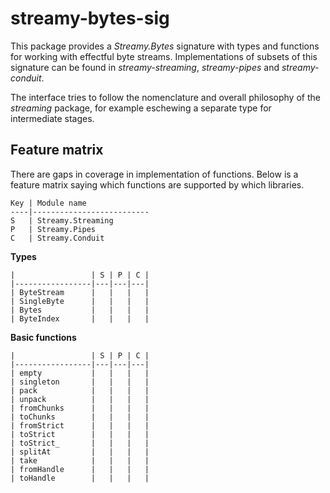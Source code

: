# streamy-bytes-sig

This package provides a *Streamy.Bytes* signature with types and functions for
working with effectful byte streams. Implementations of subsets of this
signature can be found in *streamy-streaming*, *streamy-pipes* and
*streamy-conduit*.

The interface tries to follow the nomenclature and overall philosophy of the
*streaming* package, for example eschewing a separate type for intermediate
stages.

## Feature matrix

There are gaps in coverage in implementation of functions.  Below is a feature
matrix saying which functions are supported by which libraries.

    Key | Module name
    ----|--------------------------
    S   | Streamy.Streaming
    P   | Streamy.Pipes
    C   | Streamy.Conduit

**Types**

    |                 | S | P | C |
    |-----------------|---|---|---|
    | ByteStream      |   |   |   |
    | SingleByte      |   |   |   |
    | Bytes           |   |   |   |
    | ByteIndex       |   |   |   |

**Basic functions**

    |                 | S | P | C |
    |-----------------|---|---|---|
    | empty           |   |   |   |  
    | singleton       |   |   |   | 
    | pack            |   |   |   | 
    | unpack          |   |   |   | 
    | fromChunks      |   |   |   | 
    | toChunks        |   |   |   | 
    | fromStrict      |   |   |   | 
    | toStrict        |   |   |   | 
    | toStrict_       |   |   |   | 
    | splitAt         |   |   |   | 
    | take            |   |   |   | 
    | fromHandle      |   |   |   | 
    | toHandle        |   |   |   | 


